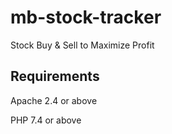 # mb-stock-tracker
Stock Buy &amp; Sell to Maximize Profit

## Requirements

Apache 2.4 or above

PHP 7.4 or above
